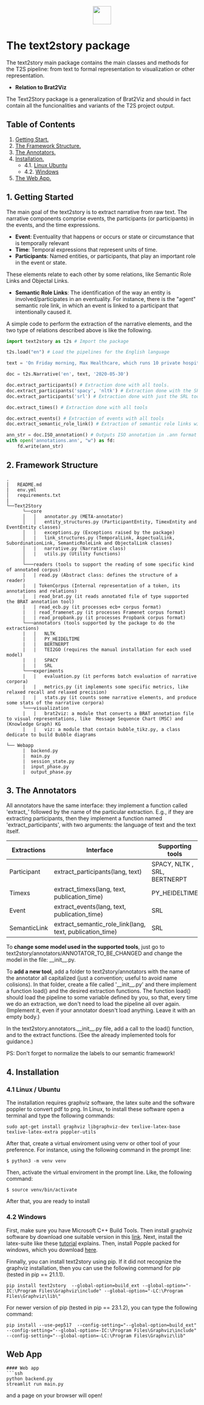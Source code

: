 <p align="center">
<img src="text2story/img/story.png" width="48" style="vertical-align: middle;">
</p>

# **The text2story package**



The text2story main package contains the main classes and methods for the T2S pipeline: from text to formal representation to visualization or other representation.


- **Relation to Brat2Viz**

The Text2Story package is a generalization of Brat2Viz and should in fact contain all the funcionalities and variants of the T2S project output.

## Table of Contents

1. [ Getting Start. ](#start)
2. [ The Framework Structure. ](#structure)
3. [ The Annotators. ](#annotators)
4. [ Installation. ](#installation)
   - 4.1\. [ Linux Ubuntu ](#installationlinux)
   - 4.2\. [ Windows ](#installationwindows)
5. [ The Web App. ](#webapp)

<a name="start"></a>
## 1. Getting Started

The main goal of the text2story is to extract narrative from raw text. The narrative 
components comprise events, the participants (or participants) in the events, and the time expressions. 



*   **Event**: Eventuality that happens or occurs or state or circumstance that is temporally relevant
*   **Time**: Temporal expressions that represent units of time.
*   **Participants**: Named entities, or participants, that play an important role in the event or state.


These elements relate to each other by some relations, like Semantic Role Links 
and Objectal Links. 

<!-- *  **Objectal Links**: It states how two discourse entities are referentially related to one another. For instance, there is the "identity" objectal link, which links entities that refer to the same referents, and there is the "part of" objectal link, which links a referent that is part of another.-->
*  **Semantic Role Links**: The identification of the way an entity is involved/participates in an
eventuality. For instance, there is the "agent" semantic role link, in which an event is linked to
a participant that intentionally caused it.



A simple code to perform the extraction of the narrative elements, and the two type of relations
described above is like the following.

```python
import text2story as t2s # Import the package

t2s.load("en") # Load the pipelines for the English language

text = 'On Friday morning, Max Healthcare, which runs 10 private hospitals around Delhi, put out an "SOS" message, saying it had less than an hour\'s supply remaining at two of its sites. The shortage was later resolved.'

doc = t2s.Narrative('en', text, '2020-05-30')

doc.extract_participants() # Extraction done with all tools.
doc.extract_participants('spacy', 'nltk') # Extraction done with the SPACY and NLTK tools.
doc.extract_participants('srl') # Extraction done with just the SRL tool.

doc.extract_times() # Extraction done with all tools 

doc.extract_events() # Extraction of events with all tools
doc.extract_semantic_role_link() # Extraction of semantic role links with all tools (should be done after extracting events since most semantic relations are between an participant and an event)

ann_str = doc.ISO_annotation() # Outputs ISO annotation in .ann format (txt) in a file called 'annotations.ann'
with open('annotations.ann', "w") as fd:
    fd.write(ann_str)
```
<a name="structure"></a>
## 2. Framework Structure
```
.
│   README.md
|   env.yml
│   requirements.txt
|
└──Text2Story
      └──core
      │   │   annotator.py (META-annotator)
      │   │   entity_structures.py (ParticipantEntity, TimexEntity and EventEntity classes)
      │   |   exceptions.py (Exceptions raised by the package)
      │   |   link_structures.py (TemporalLink, AspectualLink, SubordinationLink, SemanticRoleLink and ObjectalLink classes)
      │   |   narrative.py (Narrative class)
      │   |   utils.py (Utility functions)
      │
      └───readers (tools to support the reading of some specific kind of annotated corpus)
      |   | read.py (Abstract class: defines the structure of a reader)
      |   | TokenCorpus (Internal representation of a token, its annotations and relations)
      |   | read_brat.py (it reads annotated file of type supported the BRAT annotation tool)
      |   | read_ecb.py (it processes ecb+ corpus format)
      |   | read_framenet.py (it processes Framenet corpus format)
      |   | read_propbank.py (it processes Propbank corpus format)  
      └───annotators (tools supported by the package to do the extractions)
      |   |   NLTK
      |   │   PY_HEIDELTIME
      |   |   BERTNERPT
      |   |   TEI2GO (requires the manual installation for each used model)
      |   |   SPACY
      |   |   SRL
      └───experiments
      |   |   evaluation.py (it performs batch evaluation of narrative corpora)
      |   |   metrics.py (it implements some specific metrics, like relaxed recall and relaxed precision)
      |   |   stats.py (it counts some narrative elements, and produce some stats of the narrative corpora)
      └───visualization
      |   |   brat2viz: a module that converts a BRAT annotation file to visual representations, like  Message Sequence Chart (MSC) and (Knowledge Graph) KG
      |   |   viz: a module that contain bubble_tikz.py, a class dedicate to build Bubble diagrams
      
└── Webapp
      |  backend.py
      |  main.py
      |  session_state.py
      |  input_phase.py
      |  output_phase.py

```


<a name="annotators"></a>
## 3. The Annotators
All annotators have the same interface: they implement a function called 'extract_' followed by the name of the particular extraction.
E.g., if they are extracting participants, then they implement a function named 'extract_participants', with two arguments: the language of text and the text itself.

| Extractions  |           Interface                                      | Supporting tools                                                             |
|--------------|             ---                                          |------------------------------------------------------------------------------|
| Participant  | extract_participants(lang, text)                         | SPACY,  NLTK , SRL, BERTNERPT                                                |
| Timexs       | extract_timexs(lang, text, publication_time)             | PY_HEIDELTIME |
| Event        | extract_events(lang, text, publication_time)             | SRL                                                                          |
| SemanticLink | extract_semantic_role_link(lang, text, publication_time) | SRL                                                                          |

<!-- | ObjectalLink | extract_objectal_links(lang, text, publication_time)     | ALLENNLP                                                                    | -->

To **change some model used in the supported tools**, just go to text2story/annotators/ANNOTATOR_TO_BE_CHANGED and change the model in the file: \_\_init\_\_.py.

To **add a new tool**, add a folder to text2story/annotators with the name of the annotator all capitalized (just a convention; useful to avoid name colisions).
In that folder, create a file called '\_\_init\_\_.py' and there implement a function load() and the desired extraction functions.
The function load() should load the pipeline to some variable defined by you, so that, every time we do an extraction, we don't need to load the pipeline all over again. (Implement it, even if your annotator doesn't load anything. Leave it with an empty body.)

In the text2story.annotators.\_\_init\_\_.py file, add a call to the load() function, and to the extract functions.
(See the already implemented tools for guidance.)

PS: Don't forget to normalize the labels to our semantic framework!

<a name="installation"></a>
## 4. Installation

<a name="installationlinux"></a>
### 4.1 Linux / Ubuntu

The installation requires graphviz software, the latex suite and the software poppler to convert pdf to png. 
In Linux, to install these software open a terminal and type the following commands:

```
sudo apt-get install graphviz libgraphviz-dev texlive-latex-base  texlive-latex-extra poppler-utils
```

After that, create a virtual enviroment using venv or other tool of your preference. For instance, 
using the following command in the prompt line:

```
$ python3 -m venv venv
```

Then, activate the virtual enviroment in the prompt line. Like, the following command:

```
$ source venv/bin/activate
```

After that, you are ready to install 

<a name="windows"></a>
### 4.2 Windows

First, make sure you have Microsoft C++ Build Tools. Then install graphviz software by download one suitable version 
in this [link](https://graphviz.org/download/#windows). Next, install the latex-suite like these 
[tutorial](https://www.tug.org/texlive/windows.html#install) explains. Then, install Popple packed for windows, 
which you download [here](https://github.com/oschwartz10612/poppler-windows).

Finnally, you can install text2story using pip. If it did not recognize the graphviz installation, then you can 
use the following command for pip (tested in pip == 21.1.1).

```
pip install text2story  --global-option=build_ext --global-option="-IC:\Program Files\Graphviz\include" --global-option="-LC:\Program Files\Graphviz\lib\"
```

For newer version of pip (tested in pip == 23.1.2), you can type the following command:

```
pip install --use-pep517  --config-setting="--global-option=build_ext"  --config-setting="--global-option=-IC:\Program Files\Graphviz\include" --config-setting="--global-option=-LC:\Program Files\Graphviz\lib"
```


<a name="webapp"></a>
## Web App
```
#### Web app
```ssh
python backend.py
streamlit run main.py
```
and a page on your browser will open!


